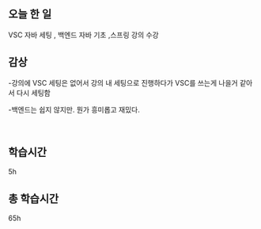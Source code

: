 

## 오늘 한 일

VSC 자바 세팅 , 백엔드 자바 기초 ,스프링 강의 수강


## 감상

-강의에 VSC 세팅은 없어서 강의 내 세팅으로 진행하다가 VSC를 쓰는게 나을거 같아서 다시 세팅함

-백엔드는 쉽지 않지만. 뭔가 흥미롭고 재밌다.

<br>


## 학습시간

5h <br>

## 총 학습시간

65h
